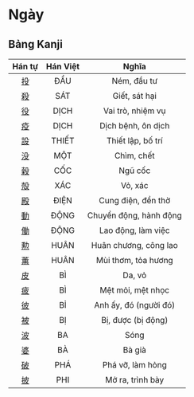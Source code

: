 <link href="styles.css" rel="stylesheet">

# Ngày

## Bảng Kanji

| Hán tự | Hán Việt | Nghĩa |
| :---: | :---: | :---: |
| [<span class="stroke-order">投</span>](https://www.tiengnhatdongian.com/kanji/giai-nghia-kanji-%E6%8A%95) | ĐẦU | Ném, đầu tư |
| [<span class="stroke-order">殺</span>](https://www.tiengnhatdongian.com/kanji/giai-nghia-kanji-%E6%AE%BA) | SÁT | Giết, sát hại |
| [<span class="stroke-order">役</span>](https://www.tiengnhatdongian.com/kanji/giai-nghia-kanji-%E5%BD%B9) | DỊCH | Vai trò, nhiệm vụ |
| [<span class="stroke-order">疫</span>](https://www.tiengnhatdongian.com/kanji/giai-nghia-kanji-%E7%96%AB) | DỊCH | Dịch bệnh, ôn dịch |
| [<span class="stroke-order">設</span>](https://www.tiengnhatdongian.com/kanji/giai-nghia-kanji-%E8%A8%AD) | THIẾT | Thiết lập, bố trí |
| [<span class="stroke-order">没</span>](https://www.tiengnhatdongian.com/kanji/giai-nghia-kanji-%E6%B2%A1) | MỘT | Chìm, chết |
| [<span class="stroke-order">穀</span>](https://www.tiengnhatdongian.com/kanji/giai-nghia-kanji-%E7%A9%80) | CỐC | Ngũ cốc |
| [<span class="stroke-order">殻</span>](https://www.tiengnhatdongian.com/kanji/giai-nghia-kanji-%E6%AE%BB) | XÁC | Vỏ, xác |
| [<span class="stroke-order">殿</span>](https://www.tiengnhatdongian.com/kanji/giai-nghia-kanji-%E6%AE%BF) | ĐIỆN | Cung điện, đền thờ |
| [<span class="stroke-order">動</span>](https://www.tiengnhatdongian.com/kanji/giai-nghia-kanji-%E5%8B%95) | ĐỘNG | Chuyển động, hành động |
| [<span class="stroke-order">働</span>](https://www.tiengnhatdongian.com/kanji/giai-nghia-kanji-%E5%83%8D) | ĐỘNG | Lao động, làm việc |
| [<span class="stroke-order">勲</span>](https://www.tiengnhatdongian.com/kanji/giai-nghia-kanji-%E5%8B%B2) | HUÂN | Huân chương, công lao |
| [<span class="stroke-order">薫</span>](https://www.tiengnhatdongian.com/kanji/giai-nghia-kanji-%E8%96%AB) | HUÂN | Mùi thơm, tỏa hương |
| [<span class="stroke-order">皮</span>](https://www.tiengnhatdongian.com/kanji/giai-nghia-kanji-%E7%9A%AE) | BÌ | Da, vỏ |
| [<span class="stroke-order">疲</span>](https://www.tiengnhatdongian.com/kanji/giai-nghia-kanji-%E7%96%B2) | BÌ | Mệt mỏi, mệt nhọc |
| [<span class="stroke-order">彼</span>](https://www.tiengnhatdongian.com/kanji/giai-nghia-kanji-%E5%BD%BC) | BỈ | Anh ấy, đó (người đó) |
| [<span class="stroke-order">被</span>](https://www.tiengnhatdongian.com/kanji/giai-nghia-kanji-%E8%A2%AB) | BỊ | Bị, được (bị động) |
| [<span class="stroke-order">波</span>](https://www.tiengnhatdongian.com/kanji/giai-nghia-kanji-%E6%B3%A2) | BA | Sóng |
| [<span class="stroke-order">婆</span>](https://www.tiengnhatdongian.com/kanji/giai-nghia-kanji-%E5%A9%86) | BÀ | Bà già |
| [<span class="stroke-order">破</span>](https://www.tiengnhatdongian.com/kanji/giai-nghia-kanji-%E7%A0%B4) | PHÁ | Phá vỡ, làm hỏng |
| [<span class="stroke-order">披</span>](https://www.tiengnhatdongian.com/kanji/giai-nghia-kanji-%E6%8A%AB) | PHI | Mở ra, trình bày |

